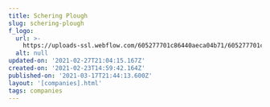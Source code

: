 ```yaml
---
title: Schering Plough
slug: schering-plough
f_logo:
  url: >-
    https://uploads-ssl.webflow.com/605277701c86440aeca04b71/605277701c8644bd32a04c7f_scheringploughwhite.png
  alt: null
updated-on: '2021-02-27T21:04:15.167Z'
created-on: '2021-02-23T14:59:42.164Z'
published-on: '2021-03-17T21:44:13.600Z'
layout: '[companies].html'
tags: companies
---
```



